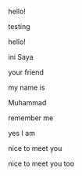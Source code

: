 <p>hello!</p>
<p>testing</p>
<p>hello!</p>
<p>ini Saya</p>
<p>your friend</p>
<p>my name is</p>
<p>Muhammad</p>
<p>remember me</p>
<p>yes I am</p>
<p>nice to meet you</p>
<p>nice to meet you too</p>